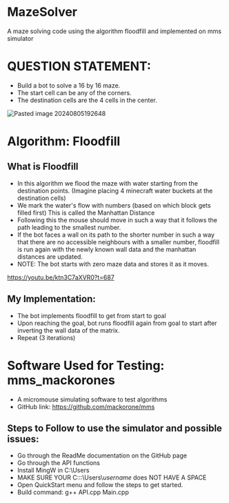 # MazeSolver
A maze solving code using the algorithm floodfill and implemented on mms simulator

# **QUESTION STATEMENT:**

- Build a bot to solve a 16 by 16 maze.
- The start cell can be any of the corners.
- The destination cells are the 4 cells in the center.


![Pasted image 20240805192648](https://github.com/user-attachments/assets/803ceb3d-f1b6-4b62-b47c-101dca06be7e)


# Algorithm: Floodfill

## What is Floodfill

- In this algorithm we flood the maze with water starting from the destination points. (Imagine placing 4 minecraft water buckets at the destination cells)
- We mark the water's flow with numbers (based on which block gets filled first) This is called the Manhattan Distance
- Following this the mouse should move in such a way that it follows the path leading to the smallest number.
- If the bot faces a wall on its path to the shorter number in such a way that there are no accessible neighbours with a smaller number, floodfill is run again with the newly known wall data and the manhattan distances are updated.
- NOTE: The bot starts with zero maze data and stores it as it moves.

https://youtu.be/ktn3C7aXVR0?t=687

## My Implementation:

- The bot implements floodfill to get from start to goal
- Upon reaching the goal, bot runs floodfill again from goal to start after inverting the wall data of the matrix.
- Repeat (3 iterations)

# Software Used for Testing: mms_mackorones

- A micromouse simulating software to test algorithms
- GitHub link: https://github.com/mackorone/mms
## Steps to Follow to use the simulator and possible issues:

- Go through the ReadMe documentation on the GitHub page
- Go through the API functions
- Install MingW in C:\\Users
- MAKE SURE YOUR C:::\\Users\\*username* does NOT HAVE A SPACE
- Open QuickStart menu and follow the steps to get started.
- Build command: g++ API.cpp Main.cpp





